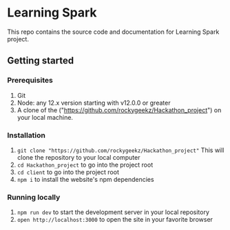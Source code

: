# Learning Spark

This repo contains the source code and documentation for Learning Spark project.

## Getting started

### Prerequisites

1. Git
1. Node: any 12.x version starting with v12.0.0 or greater
1. A clone of the ("https://github.com/rockygeekz/Hackathon_project") on your local machine.

### Installation
1. `git clone "https://github.com/rockygeekz/Hackathon_project"` This will clone the repository to your local computer
2. `cd Hackathon_project` to go into the project root
3. `cd client` to go into the project root
4. `npm i` to install the website's npm dependencies



### Running locally

1. `npm run dev` to start the development server in your local repository
1. `open http://localhost:3000` to open the site in your favorite browser


